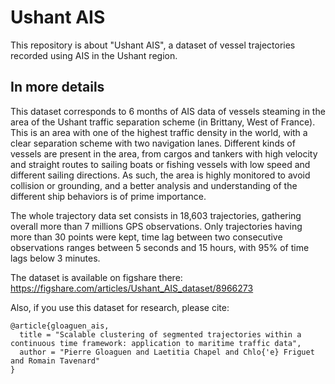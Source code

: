 # Ushant AIS

This repository is about "Ushant AIS", a dataset of vessel trajectories recorded using AIS in the Ushant region.

## In more details

This dataset corresponds to 6 months of AIS data of vessels steaming in the area of the Ushant traffic separation scheme (in Brittany, West of France).
This is an area with one of the  highest traffic density in the world, with a clear separation scheme with two navigation lanes.
Different kinds of vessels are present in the area, from cargos and tankers with high velocity and straight routes to sailing boats or fishing vessels with low speed and different sailing directions.
As such, the area is highly monitored to avoid collision or grounding, and a better analysis and understanding of the different ship behaviors is of prime importance.

The whole trajectory data set consists in 18,603 trajectories, gathering overall more than 7 millions GPS observations.
Only trajectories having more than 30 points were kept, time lag between two consecutive observations ranges between 5 seconds and 15 hours, with 95% of time lags below 3 minutes.

The dataset is available on figshare there:
<https://figshare.com/articles/Ushant_AIS_dataset/8966273>

Also, if you use this dataset for research, please cite:

```
@article{gloaguen_ais,
  title = "Scalable clustering of segmented trajectories within a continuous time framework: application to maritime traffic data",
  author = "Pierre Gloaguen and Laetitia Chapel and Chlo{'e} Friguet and Romain Tavenard"
}
